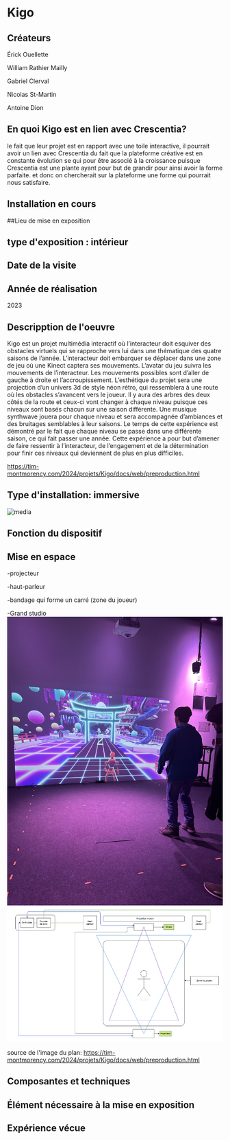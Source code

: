 # Kigo

## Créateurs
Érick Ouellette

William Rathier Mailly

Gabriel Clerval

Nicolas St-Martin

Antoine Dion


## En quoi Kigo est en lien avec Crescentia?
le fait que leur projet est en rapport avec une toile interactive, il pourrait avoir un lien avec Crescentia du fait que la plateforme créative est en constante évolution se qui pour être associé à la croissance puisque Crescentia est une plante ayant pour but de grandir pour ainsi avoir la forme parfaite. et donc on chercherait sur la plateforme une forme qui pourrait nous satisfaire.

## Installation en cours


##Lieu de mise en exposition


## type d'exposition : intérieur


## Date de la visite


## Année de réalisation
2023

## Descripption de l'oeuvre
Kigo est un projet multimédia interactif où l’interacteur doit esquiver des obstacles virtuels qui se rapproche vers lui dans une thématique des quatre saisons de l’année. L’interacteur doit embarquer se déplacer dans une zone de jeu où une Kinect captera ses mouvements. L’avatar du jeu suivra les mouvements de l’interacteur. Les mouvements possibles sont d’aller de gauche à droite et l’accroupissement. L’esthétique du projet sera une projection d’un univers 3d de style néon rétro, qui ressemblera à une route où les obstacles s’avancent vers le joueur. Il y aura des arbres des deux côtés de la route et ceux-ci vont changer à chaque niveau puisque ces niveaux sont basés chacun sur une saison différente. Une musique synthwave jouera pour chaque niveau et sera accompagnée d’ambiances et des bruitages semblables à leur saisons. Le temps de cette expérience est démontré par le fait que chaque niveau se passe dans une différente saison, ce qui fait passer une année. Cette expérience a pour but d’amener de faire ressentir à l’interacteur, de l’engagement et de la détermination pour finir ces niveaux qui deviennent de plus en plus difficiles.

https://tim-montmorency.com/2024/projets/Kigo/docs/web/preproduction.html

## Type d'installation: immersive
![media](Media/kigo_terminé.jpg)

## Fonction du dispositif


## Mise en espace
-projecteur 

-haut-parleur 

-bandage qui forme un carré (zone du joueur)

-Grand studio
![media](Media/kigo_vue_ensemble.jpg)
![media](Media/kigo_plan.jpg)

source de l'image du plan: https://tim-montmorency.com/2024/projets/Kigo/docs/web/preproduction.html
## Composantes et techniques


## Élément nécessaire à la mise en exposition


## Expérience vécue
